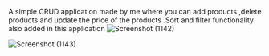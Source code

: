 A simple CRUD application made by me where you can add products ,delete products and update the price of the products .Sort and filter functionality also added in this application
![Screenshot (1142)](https://user-images.githubusercontent.com/107456969/224136791-c6163d52-0f62-4bd0-b662-6f7401f5e2ac.png)

![Screenshot (1143)](https://user-images.githubusercontent.com/107456969/224137137-ce68f9f5-3aca-4f9d-95d9-f0c6be2f9ce1.png)
